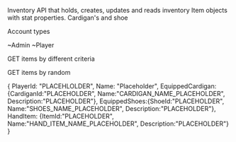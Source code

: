 Inventory API that holds, creates, updates and reads inventory Item objects with stat properties.  Cardigan's and shoe

 Account types

 ~Admin
 ~Player

GET items by different criteria 

GET items by random

{
  PlayerId: "PLACEHLOLDER",
  Name: "Placeholder",
  EquippedCardigan:{CardiganId:"PLACEHOLDER", Name:"CARDIGAN_NAME_PLACEHOLDER", Description:"PLACEHOLDER"},
  EquippedShoes:{ShoeId:"PLACEHOLDER", Name:"SHOES_NAME_PLACEHOLDER", Description:"PLACEHOLDER"},
  HandItem: {ItemId:"PLACEHOLDER", Name:"HAND_ITEM_NAME_PLACEHOLDER", Description:"PLACEHOLDER"}
}